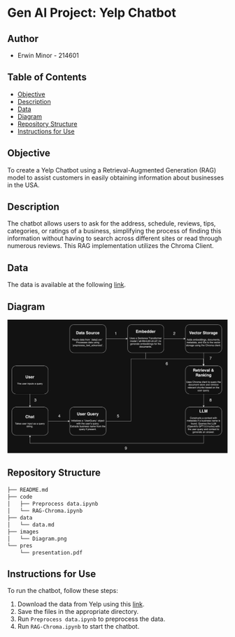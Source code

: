 # Gen AI Project: Yelp Chatbot

## Author
- Erwin Minor - 214601

## Table of Contents
- [Objective](#objective)
- [Description](#description)
- [Data](#data)
- [Diagram](#diagram)
- [Repository Structure](#repository-structure)
- [Instructions for Use](#instructions-for-use)

## Objective
To create a Yelp Chatbot using a Retrieval-Augmented Generation (RAG) model to assist customers in easily obtaining information about businesses in the USA.

## Description
The chatbot allows users to ask for the address, schedule, reviews, tips, categories, or ratings of a business, simplifying the process of finding this information without having to search across different sites or read through numerous reviews. This RAG implementation utilizes the Chroma Client.

## Data
The data is available at the following [link](https://www.yelp.com/dataset).

## Diagram
![Diagram](images/Diagram.png)

## Repository Structure

```
├── README.md
├── code
│   ├── Preprocess data.ipynb
│   └── RAG-Chroma.ipynb
├── data
│   └── data.md
├── images
│   └── Diagram.png
└── pres
    └── presentation.pdf
```

## Instructions for Use
To run the chatbot, follow these steps:
1. Download the data from Yelp using this [link](https://www.yelp.com/dataset).
2. Save the files in the appropriate directory.
3. Run `Preprocess data.ipynb` to preprocess the data.
4. Run `RAG-Chroma.ipynb` to start the chatbot.
